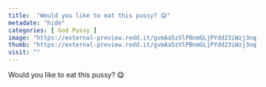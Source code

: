 ```yaml
---
title:  "Would you like to eat this pussy? 😋"
metadate: "hide"
categories: [ God Pussy ]
image: "https://external-preview.redd.it/gvmAa5zVlPBnmGLjPYdd23iWzj3nq-7w0bI_s_H-RiM.jpg?auto=webp&s=337b8ca025e0a932faf52ecf6ac3e0fb1c9e47a6"
thumb: "https://external-preview.redd.it/gvmAa5zVlPBnmGLjPYdd23iWzj3nq-7w0bI_s_H-RiM.jpg?width=1080&crop=smart&auto=webp&s=5e7edd155c41739c010e3af2cec85992b00f8965"
visit: ""
---
```

Would you like to eat this pussy? 😋
